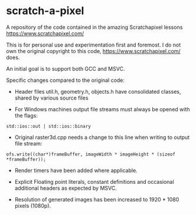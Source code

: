 # scratch-a-pixel
A repository of the code contained in the amazing Scratchapixel lessons https://www.scratchapixel.com/

This is for personal use and experimentation first and foremost. I do not own the original copyright to this code, https://www.scratchapixel.com/ does.

An initial goal is to support both GCC and MSVC.

Specific changes compared to the original code:

- Header files util.h, geometry.h, objects.h have consolidated classes, shared by various source files

- For Windows machines output file streams must always be opened with the flags: 

`std::ios::out | std::ios::binary`

- Original raster3d.cpp needs a change to this line when writing to output file stream:

`ofs.write((char*)frameBuffer, imageWidth * imageHeight * (sizeof *frameBuffer));`

- Render timers have been added where applicable.

- Explicit Floating point literals, constant definitions and occasional additional headers as expected by MSVC. 

- Resolution of generated images has been increased to 1920 * 1080 pixels (1080p).

